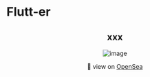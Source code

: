 # Flutt-er

<h2 align="center"> xxx </h2>
<div align="center">
  
![image](xxx)
 
👀 view on [OpenSea](xxx)
  
</div>

<br>

